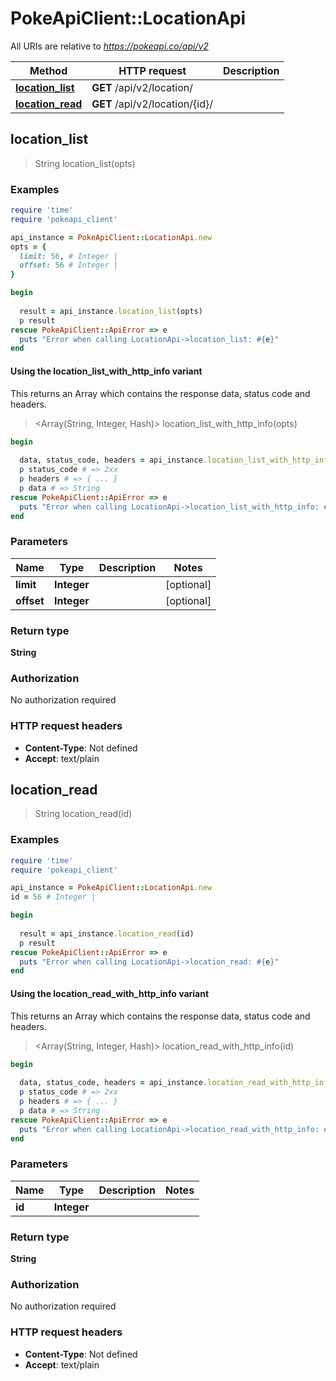# PokeApiClient::LocationApi

All URIs are relative to *https://pokeapi.co/api/v2*

| Method | HTTP request | Description |
| ------ | ------------ | ----------- |
| [**location_list**](LocationApi.md#location_list) | **GET** /api/v2/location/ |  |
| [**location_read**](LocationApi.md#location_read) | **GET** /api/v2/location/{id}/ |  |


## location_list

> String location_list(opts)



### Examples

```ruby
require 'time'
require 'pokeapi_client'

api_instance = PokeApiClient::LocationApi.new
opts = {
  limit: 56, # Integer | 
  offset: 56 # Integer | 
}

begin
  
  result = api_instance.location_list(opts)
  p result
rescue PokeApiClient::ApiError => e
  puts "Error when calling LocationApi->location_list: #{e}"
end
```

#### Using the location_list_with_http_info variant

This returns an Array which contains the response data, status code and headers.

> <Array(String, Integer, Hash)> location_list_with_http_info(opts)

```ruby
begin
  
  data, status_code, headers = api_instance.location_list_with_http_info(opts)
  p status_code # => 2xx
  p headers # => { ... }
  p data # => String
rescue PokeApiClient::ApiError => e
  puts "Error when calling LocationApi->location_list_with_http_info: #{e}"
end
```

### Parameters

| Name | Type | Description | Notes |
| ---- | ---- | ----------- | ----- |
| **limit** | **Integer** |  | [optional] |
| **offset** | **Integer** |  | [optional] |

### Return type

**String**

### Authorization

No authorization required

### HTTP request headers

- **Content-Type**: Not defined
- **Accept**: text/plain


## location_read

> String location_read(id)



### Examples

```ruby
require 'time'
require 'pokeapi_client'

api_instance = PokeApiClient::LocationApi.new
id = 56 # Integer | 

begin
  
  result = api_instance.location_read(id)
  p result
rescue PokeApiClient::ApiError => e
  puts "Error when calling LocationApi->location_read: #{e}"
end
```

#### Using the location_read_with_http_info variant

This returns an Array which contains the response data, status code and headers.

> <Array(String, Integer, Hash)> location_read_with_http_info(id)

```ruby
begin
  
  data, status_code, headers = api_instance.location_read_with_http_info(id)
  p status_code # => 2xx
  p headers # => { ... }
  p data # => String
rescue PokeApiClient::ApiError => e
  puts "Error when calling LocationApi->location_read_with_http_info: #{e}"
end
```

### Parameters

| Name | Type | Description | Notes |
| ---- | ---- | ----------- | ----- |
| **id** | **Integer** |  |  |

### Return type

**String**

### Authorization

No authorization required

### HTTP request headers

- **Content-Type**: Not defined
- **Accept**: text/plain

